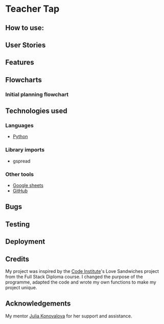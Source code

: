 # Teacher Tap

## How to use:

## User Stories

## Features

## Flowcharts
### Initial planning flowchart


## Technologies used
### Languages
- [Python](https://www.python.org/doc/essays/blurb/)

### Library imports
- gspread 

### Other tools
- [Google sheets](https://www.google.co.uk/sheets/about/)
- [GitHub](https://github.com/)

## Bugs

## Testing

## Deployment

## Credits

My project was inspired by the [Code Institute](https://codeinstitute.net/)'s Love Sandwiches project from the Full Stack Diploma course. I changed the purpose of the programme, adapted the code and wrote my own functions to make my project unique.

## Acknowledgements

My mentor [Julia Konovalova](https://github.com/IuliiaKonovalova) for her support and assistance. 